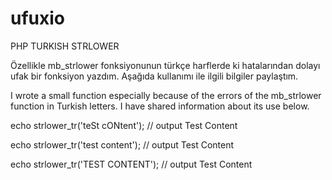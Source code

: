 # ufuxio
PHP TURKISH STRLOWER

Özellikle mb_strlower fonksiyonunun türkçe harflerde ki hatalarından dolayı ufak bir fonksiyon yazdım.
Aşağıda kullanımı ile ilgili bilgiler paylaştım.

I wrote a small function especially because of the errors of the mb_strlower function in Turkish letters.
I have shared information about its use below.


echo strlower_tr('teSt cONtent'); // output  Test Content

echo strlower_tr('test content'); // output  Test Content

echo strlower_tr('TEST CONTENT'); // output  Test Content
